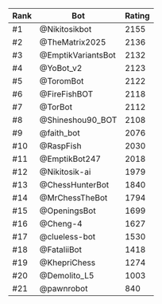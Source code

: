 Rank|Bot|Rating
---|---|---
#1|@Nikitosikbot|2155
#2|@TheMatrix2025|2136
#3|@EmptikVariantsBot|2132
#4|@YoBot_v2|2123
#5|@ToromBot|2122
#6|@FireFishBOT|2118
#7|@TorBot|2112
#8|@Shineshou90_BOT|2108
#9|@faith_bot|2076
#10|@RaspFish|2030
#11|@EmptikBot247|2018
#12|@Nikitosik-ai|1979
#13|@ChessHunterBot|1840
#14|@MrChessTheBot|1794
#15|@OpeningsBot|1699
#16|@Cheng-4|1627
#17|@clueless-bot|1530
#18|@FataliiBot|1418
#19|@KhepriChess|1274
#20|@Demolito_L5|1003
#21|@pawnrobot|840
